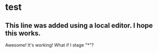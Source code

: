 # test
## This line was added using a local editor. I hope this works.
Awesome! It's working!
What if I stage "*"?
